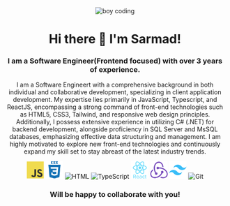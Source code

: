 <div id="header" align="center">
  <img
    src="https://camo.githubusercontent.com/7de37139d0b4c1ce40865e799b446c0e963a3dd8fb68d239707237c40604fa3d/68747470733a2f2f63646e2e6472696262626c652e636f6d2f75736572732f3733303730332f73637265656e73686f74732f363538313234332f6176656e746f2e676966"
    alt="boy coding"
    width="200"
  />
  <h1>Hi there 👋 I'm Sarmad!</h1>
  <h3>I am a Software Engineer(Frontend focused) with over 3 years of experience.</h3>
</div>
<div id="main" align="center">
  <p>
   I am a Software Engineert with a comprehensive background in both individual and collaborative development, specializing in client application development. My expertise lies primarily in JavaScript, Typescript, and ReactJS, encompassing a strong command of front-end technologies such as HTML5, CSS3, Tailwind, and responsive web design principles. Additionally, I possess extensive experience in utilizing C# (.NET) for backend development, alongside proficiency in SQL Server and MsSQL databases, emphasizing effective data structuring and management. I am highly motivated to explore new front-end technologies and continuously expand my skill set to stay abreast of the latest industry trends.
  </p>
  <div>
    <img
      src="https://github.com/devicons/devicon/blob/master/icons/javascript/javascript-original.svg"
      title="JavaScript"
      alt="JavaScript"
      width="40"
      height="40"
    />
    <img
      src="https://github.com/devicons/devicon/blob/master/icons/css3/css3-plain-wordmark.svg"
      title="CSS3"
      alt="CSS"
      width="40"
      height="40"
    />
    <img
      src="https://cdn.jsdelivr.net/gh/devicons/devicon@latest/icons/html5/html5-plain-wordmark.svg"
      title="HTML5"
      alt="HTML"
      width="40"
      height="40"
    />
    <img
      src="https://cdn.jsdelivr.net/gh/devicons/devicon@latest/icons/typescript/typescript-original.svg"
      title="TypeScript"
      alt="TypeScript"
      width="40"
      height="40"
    />
    <img
      src="https://github.com/devicons/devicon/blob/master/icons/react/react-original-wordmark.svg"
      title="React"
      alt="React"
      width="40"
      height="40"
    />
    <img
      src="https://github.com/devicons/devicon/blob/master/icons/redux/redux-original.svg"
      title="Redux"
      alt="Redux"
      width="40"
      height="40"
    />
     <img
      src="https://github.com/devicons/devicon/blob/master/icons/tailwindcss/tailwindcss-original.svg"
      title="tailwind"
      alt="tailwind"
      width="40"
      height="40"
    />
    <img
      src="https://cdn.jsdelivr.net/gh/devicons/devicon@latest/icons/git/git-original.svg"
      title="Git"
      alt="Git"
      width="40"
      height="40"
    />
  </div>
  <h3>Will be happy to collaborate with you!</h3>
</div>
